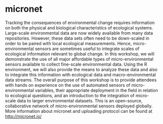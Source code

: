 # micronet
Tracking the consequences of environmental change requires information on both the physical and biological characteristics of ecological systems. Large-scale environmental data are now widely available from many data repositories. However, these data sets often need to be down-scaled in order to be paired with local ecological measurements. Hence, micro-environmental sensors are sometimes useful to integrate scales of ecological information relevant to global change. In this workshop, we will demonstrate the use of all major affordable types of micro-environmental sensors available to collect fine-scale environmental data. Using the R environment, we will also provide the means to analyze these data and also to integrate this information with ecological data and macro-environmental data streams. The overall purpose of this workshop is to provide attendees with hands on experience on the use of automated sensors of micro-environmental variables, their appropriate deployment in the field in relation to ecological questions, and an introduction to the integration of micro-scale data to larger environmental datasets. This is an open-source, collaborative network of micro-environmental sensors deployed globally. More information about micronet and uploading protocol can be found at http://micronet.io/
